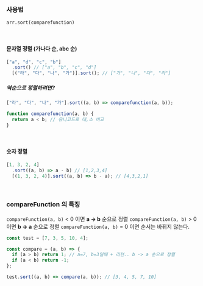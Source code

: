 ### 사용법

`arr.sort(comparefunction)`

<br />

#### 문자열 정렬 (가나다 순, abc 순)

```javascript
["a", "d", "c", "b"]
  .sort() // ["a", "b", "c", "d"]
  [("라", "다", "나", "가")].sort(); // ["가", "나", "다", "라"]
```

##### 역순으로 정렬하려면?

```javascript
["라", "다", "나", "가"].sort((a, b) => comparefunction(a, b));

function comparefunction(a, b) {
  return a < b; // 유니코드로 대,소 비교
}
```

<br />

#### 숫자 정렬

```javascript
[1, 3, 2, 4]
  .sort((a, b) => a - b) // [1,2,3,4]
  [(1, 3, 2, 4)].sort((a, b) => b - a); // [4,3,2,1]
```

<br />

### compareFunction 의 특징

`compareFunction(a, b)` < 0 이면 **a -> b** 순으로 정렬
`compareFunction(a, b)` > 0 이면 **b -> a** 순으로 정렬
`compareFunction(a, b)` = 0 이면 순서는 바뀌지 않는다.

```javascript
const test = [7, 3, 5, 10, 4];

const compare = (a, b) => {
  if (a > b) return 1; // a=7, b=3일때 + 리턴.. b -> a 순으로 정렬
  if (a < b) return -1;
};

test.sort((a, b) => compare(a, b)); // [3, 4, 5, 7, 10]
```
